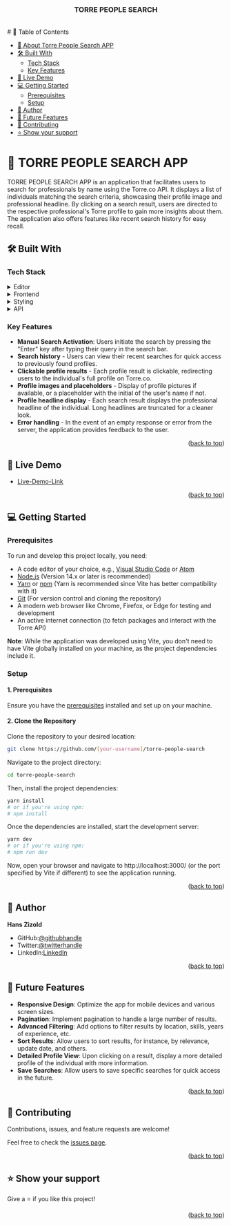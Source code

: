 <a name="readme-top"></a>
<div align="center">

  <h3><b>TORRE PEOPLE SEARCH</b></h3>

</div>
<br/>
# 📗 Table of Contents

- [📖 About Torre People Search APP](#about-project)
- [🛠 Built With](#built-with)
  - [Tech Stack](#tech-stack)
  - [Key Features](#key-features)
- [🚀 Live Demo](#live-demo)
- [💻 Getting Started](#getting-started)
  - [Prerequisites](#prerequisites)
  - [Setup](#setup)
- [👥 Author](#author)
- [🔭 Future Features](#future-features)
- [🤝 Contributing](#contributing)
- [⭐️ Show your support](#support)

<!-- PROJECT DESCRIPTION -->

# 📖 TORRE PEOPLE SEARCH APP <a name="about-project"></a>

TORRE PEOPLE SEARCH APP is an application that facilitates users to search for professionals by name using the Torre.co API. It displays a list of individuals matching the search criteria, showcasing their profile image and professional headline. By clicking on a search result, users are directed to the respective professional's Torre profile to gain more insights about them. The application also offers features like recent search history for easy recall.

## 🛠 Built With <a name="built-with"></a>

### Tech Stack <a name="tech-stack"></a>

<details>
  <summary>Editor</summary>
  <ul>
    <li><a href="https://code.visualstudio.com/">VSCODE Editor</a></li>
  </ul>
</details>

<details>
  <summary>Frontend</summary>
  <ul>
    <li><a href="https://reactjs.org/">React</a></li>
    <li><a href="https://vitejs.dev/guide/">VITE</a></li>
    React was deployed with VITE
  </ul>
</details>

<details>
  <summary>Styling</summary>
  <ul>
    <li><a href="https://github.com/css-modules/css-modules">CSS Modules</a></li>
  </ul>
</details>

<details>
  <summary>API</summary>
  <ul>
    <li><a href="https://torre.co/">Torre.co API</a></li>
  </ul>
</details>

### Key Features <a name="key-features"></a>

- **Manual Search Activation**: Users initiate the search by pressing the "Enter" key after typing their query in the search bar.
- **Search history** - Users can view their recent searches for quick access to previously found profiles.
- **Clickable profile results** - Each profile result is clickable, redirecting users to the individual's full profile on Torre.co.
- **Profile images and placeholders** - Display of profile pictures if available, or a placeholder with the initial of the user's name if not.
- **Profile headline display** - Each search result displays the professional headline of the individual. Long headlines are truncated for a cleaner look.
- **Error handling** - In the event of an empty response or error from the server, the application provides feedback to the user.

<p align="right">(<a href="#readme-top">back to top</a>)</p>

## 🚀 Live Demo <a name="live-demo"></a>

- [Live-Demo-Link](https://fascinating-sherbet-21988e.netlify.app/)

<p align="right">(<a href="#readme-top">back to top</a>)</p>

<!-- GETTING STARTED -->

## 💻 Getting Started <a name="getting-started"></a>

### Prerequisites

To run and develop this project locally, you need:

- A code editor of your choice, e.g., [Visual Studio Code](https://code.visualstudio.com/) or [Atom](https://atom.io/)
- [Node.js](https://nodejs.org/) (Version 14.x or later is recommended)
- [Yarn](https://yarnpkg.com/) or [npm](https://www.npmjs.com/) (Yarn is recommended since Vite has better compatibility with it)
- [Git](https://git-scm.com/) (For version control and cloning the repository)
- A modern web browser like Chrome, Firefox, or Edge for testing and development
- An active internet connection (to fetch packages and interact with the Torre API)

**Note**: While the application was developed using Vite, you don't need to have Vite globally installed on your machine, as the project dependencies include it.

### Setup

#### 1. Prerequisites

Ensure you have the [prerequisites](#prerequisites) installed and set up on your machine.

#### 2. Clone the Repository

Clone the repository to your desired location:

```bash
git clone https://github.com/[your-username]/torre-people-search
```

Navigate to the project directory:

```bash
cd torre-people-search
```

Then, install the project dependencies:

```bash
yarn install
# or if you're using npm:
# npm install
```

Once the dependencies are installed, start the development server:

```bash
yarn dev
# or if you're using npm:
# npm run dev
```

Now, open your browser and navigate to http://localhost:3000/ (or the port specified by Vite if different) to see the application running.

<p align="right">(<a href="#readme-top">back to top</a>)</p>

## 👥 Author <a name="author"></a>

**Hans Zizold**
- GitHub:[@githubhandle](https://github.com/HansZizold) 
- Twitter:[@twitterhandle](https://twitter.com/hanzio27) 
- LinkedIn:[LinkedIn](https://www.linkedin.com/in/hans-paul-zizold-37129037/) 

<p align="right">(<a href="#readme-top">back to top</a>)</p>

<!-- FUTURE FEATURES -->

## 🔭 Future Features <a name="future-features"></a>

- **Responsive Design**: Optimize the app for mobile devices and various screen sizes.
- **Pagination**: Implement pagination to handle a large number of results.
- **Advanced Filtering**: Add options to filter results by location, skills, years of experience, etc.
- **Sort Results**: Allow users to sort results, for instance, by relevance, update date, and others.
- **Detailed Profile View**: Upon clicking on a result, display a more detailed profile of the individual with more information.
- **Save Searches**: Allow users to save specific searches for quick access in the future.

<p align="right">(<a href="#readme-top">back to top</a>)</p>

## 🤝 Contributing <a name="contributing"></a>

Contributions, issues, and feature requests are welcome!

Feel free to check the [issues page](https://github.com/HansZizold/torre/issues).

<p align="right">(<a href="#readme-top">back to top</a>)</p>

## ⭐️ Show your support <a name="support"></a>

Give a ⭐️ if you like this project!

<p align="right">(<a href="#readme-top">back to top</a>)</p>
